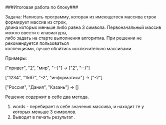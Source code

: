 ###Итоговая работа по блоку###

Задача: Написать программу, которая из имеющегося массива строк формирует массив из строк,\
длина которых меньше либо равна 3 символа. Первоначальный массив можно ввести с клавиатуры,\
либо задать на старте выполнения алгоритма. При решении не рекомендуется пользоваться\
коллекциями, лучше обойтись исключительно массивами.

Примеры:

["привет", "2", "мир", ":-)"] -> ["2", ":-)"]

["1234", "1567", "-2", "информатика"] -> ["-2"]

["Россия", "Дания", "Казань"] -> []

Решение содержит в себе два метода.
1. words - перебирает в себе значения массива, и находит те у которых меньше 3 символов.
2. Выводит в печать результат .